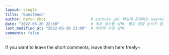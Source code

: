 ```yaml
---
layout: single
title: "GuestBook"
author: DaYun Choi                    # authors.yml 파일에 존재하는 username 값
date: "2022-06-20 22:00"              # 최초 포스팅 날짜. 별도 정렬 순서가 없으면 이 값으로 정렬됨. 파일명에 기록되어있다면 생략 가능.
last_modified_at: "2022-06-20 22:00"  # 마지막 수정 날짜.
comments: false
---
```


If you want to leave the short comments, leave them here freely~
